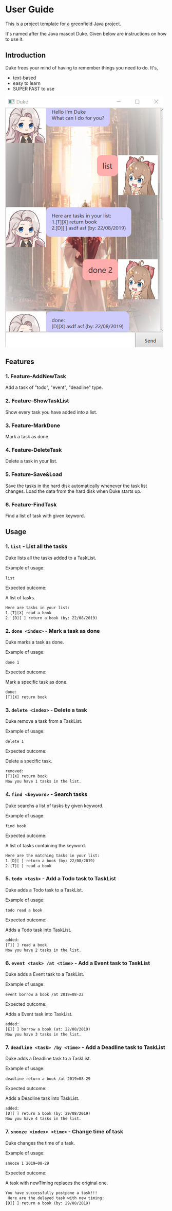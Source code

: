 # User Guide
This is a project template for a greenfield Java project.

It's named after the Java mascot Duke. Given below are instructions on how to use it.

## Introduction
Duke frees your mind of having to remember things you need to do. It's,

* text-based
* easy to learn
* SUPER FAST to use

![GitHub Logo](/docs/Ui.png)

## Features 

### 1. Feature-AddNewTask

Add a task of "todo", "event", "deadline" type.

### 2. Feature-ShowTaskList

Show every task you have added into a list.

### 3. Feature-MarkDone

Mark a task as done.

### 4. Feature-DeleteTask

Delete a task in your list.

### 5. Feature-Save&Load

Save the tasks in the hard disk automatically whenever the task list changes. Load the data from the hard disk when Duke starts up. 

### 6. Feature-FindTask

Find a list of task with given keyword.

## Usage

### 1. `list` - List all the tasks

Duke lists all the tasks added to a TaskList.

Example of usage: 

`list`

Expected outcome:

A list of tasks.

```
Here are tasks in your list: 
1.[T][X] read a book
2. [D][ ] return a book (by: 22/08/2019)
```

### 2. `done <index>` - Mark a task as done

Duke marks a task as done.

Example of usage: 

`done 1`

Expected outcome:

Mark a specific task as done.

```
done:
[T][X] return book
```

### 3. `delete <index>` - Delete a task

Duke remove a task from a TaskList.

Example of usage: 

`delete 1`

Expected outcome:

Delete a specific task.

```
removed:
[T][X] return book
Now you have 1 tasks in the list.
```

### 4. `find <keyword>` - Search tasks

Duke searchs a list of tasks by given keyword.

Example of usage: 

`find book`

Expected outcome:

A list of tasks containing the keyword.

```
Here are the matching tasks in your list:
1.[D][ ] return a book (by: 22/08/2019)
2.[T][ ] read a book
```

### 5. `todo <task>` - Add a Todo task to TaskList

Duke adds a Todo task to a TaskList.

Example of usage: 

`todo read a book`

Expected outcome:

Adds a Todo task into TaskList.

```
added: 
[T][ ] read a book
Now you have 2 tasks in the list.
```

### 6. `event <task> /at <time>` - Add a Event task to TaskList

Duke adds a Event task to a TaskList.

Example of usage: 

`event borrow a book /at 2019=08-22`

Expected outcome:

Adds a Event task into TaskList.

```
added: 
[E][ ] borrow a book (at: 22/08/2019)
Now you have 3 tasks in the list.
```

### 7. `deadline <task> /by <time>` - Add a Deadline task to TaskList

Duke adds a Deadline task to a TaskList.

Example of usage: 

`deadline return a book /at 2019=08-29`

Expected outcome:

Adds a Deadline task into TaskList.

```
added:
[D][ ] return a book (by: 29/08/2019)
Now you have 4 tasks in the list.
```

### 7. `snooze <index> <time>` - Change time of task

Duke changes the time of a task.

Example of usage: 

`snooze 1 2019=08-29`

Expected outcome:

A task with newTiming replaces the original one.

```
You have successfully postpone a task!!!
 Here are the delayed task with new timing:
[D][ ] return a book (by: 29/08/2019)
```

